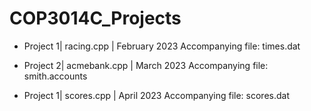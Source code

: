 # COP3014C_Projects

* Project 1| racing.cpp | February 2023
  Accompanying file: times.dat

* Project 2| acmebank.cpp | March 2023
  Accompanying file: smith.accounts

* Project 1| scores.cpp | April 2023
  Accompanying file: scores.dat

